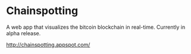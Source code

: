 # Chainspotting
A web app that visualizes the bitcoin blockchain in real-time. Currently in alpha release.

http://chainspotting.appspot.com/
